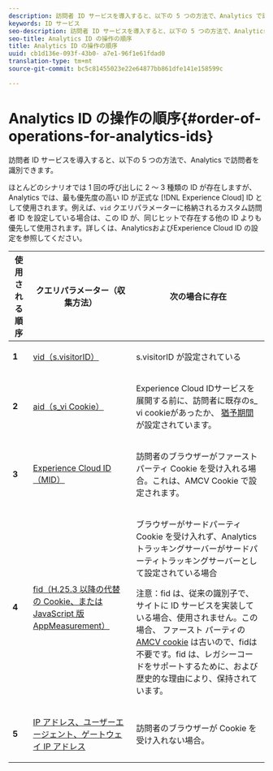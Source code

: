 ```yaml
---
description: 訪問者 ID サービスを導入すると、以下の 5 つの方法で、Analytics で訪問者を識別できます。
keywords: ID サービス
seo-description: 訪問者 ID サービスを導入すると、以下の 5 つの方法で、Analytics で訪問者を識別できます。
seo-title: Analytics ID の操作の順序
title: Analytics ID の操作の順序
uuid: cb1d136e-093f-43b0- a7e1-96f1e61fdad0
translation-type: tm+mt
source-git-commit: bc5c81455023e22e64877bb861dfe141e158599c

---
```



# Analytics ID の操作の順序{#order-of-operations-for-analytics-ids}

訪問者 ID サービスを導入すると、以下の 5 つの方法で、Analytics で訪問者を識別できます。

ほとんどのシナリオでは 1 回の呼び出しに 2 ～ 3 種類の ID が存在しますが、Analytics では、最も優先度の高い ID が正式な [!DNL Experience Cloud] ID として使用されます。例えば、`vid` クエリパラメーターに格納されるカスタム訪問者 ID を設定している場合は、この ID が、同じヒットで存在する他の ID よりも優先して使用されます。詳しくは、AnalyticsおよびExperience Cloud ID [](../../reference/analytics-reference/analytics-ids.md#concept-f381dd18ee184c6c8e48286937a161d6) の設定を参照してください。

<table id="table_D267D36451F643D1BB68AF6FEAA6AD1A"> 
 <thead> 
  <tr> 
   <th colname="col1" class="entry"> 使用される順序 </th> 
   <th colname="col2" class="entry"> クエリパラメーター（収集方法） </th> 
   <th colname="col3" class="entry"> 次の場合に存在 </th> 
  </tr> 
 </thead>
 <tbody> 
  <tr> 
   <td colname="col1"> <p> <b>1<sup></sup></b> </p> </td> 
   <td colname="col2"> <p> <a href="https://marketing.adobe.com/resources/help/en_US/sc/implement/?f=visid_custom" format="http" scope="external">vid（s.visitorID）</a> </p> </td> 
   <td colname="col3"> <p><span class="codeph">s.visitorID</span> が設定されている </p> </td> 
  </tr> 
  <tr> 
   <td colname="col1"> <p> <b>2<sup></sup></b> </p> </td> 
   <td colname="col2"> <p> <a href="https://marketing.adobe.com/resources/help/en_US/sc/implement/?f=visid_analytics" format="http" scope="external">aid（s_vi Cookie）</a> </p> </td> 
   <td colname="col3"> <p><span class="keyword"> Experience Cloud</span> IDサービスを展開する前に、訪問者に既存のs_ vi cookieがあったか、 <a href="../../reference/analytics-reference/grace-period.md" format="dita" scope="local"> 猶予期間</a> が設定されています。 </p> </td> 
  </tr> 
  <tr> 
   <td colname="col1"> <p> <b>3<sup></sup></b> </p> </td> 
   <td colname="col2"> <p> <a href="../../introduction/cookies.md#section-7ff7d96d6e4141b08a84a75a63d7814c" format="dita" scope="local">Experience Cloud ID（MID）</a> </p> </td> 
   <td colname="col3"> <p>訪問者のブラウザーがファーストパーティ Cookie を受け入れる場合。これは、AMCV Cookie で設定されます。 </p> </td> 
  </tr> 
  <tr> 
   <td colname="col1"> <p> <b>4<sup></sup></b> </p> </td> 
   <td colname="col2"> <p> <a href="https://marketing.adobe.com/resources/help/en_US/sc/implement/?f=visid_fallback" format="http" scope="external">fid（H.25.3 以降の代替の Cookie、または JavaScript 版 AppMeasurement）</a> </p> </td> 
   <td colname="col3"> <p>ブラウザーがサードパーティ Cookie を受け入れず、Analytics トラッキングサーバーがサードパーティトラッキングサーバーとして設定されている場合 </p> <p> <p>注意：<span class="codeph">fid</span> は、従来の識別子で、サイトに ID サービスを実装している場合、使用されません。この場合、 <span class="codeph"> ファースト</span> パーティの <a href="../../introduction/cookies.md" format="dita" scope="local"> AMCV cookie</a> は古いので、fidは不要です。fid は、レガシーコードをサポートするために、および歴史的な理由により、保持されています。 </p> </p> </td> 
  </tr> 
  <tr> 
   <td colname="col1"> <p> <b>5<sup></sup></b> </p> </td> 
   <td colname="col2"> <p> <a href="https://marketing.adobe.com/resources/help/en_US/sc/implement/?f=visid_fallback" format="http" scope="external"> IP アドレス、ユーザーエージェント、ゲートウェイ IP アドレス</a> </p> </td> 
   <td colname="col3"> <p>訪問者のブラウザーが Cookie を受け入れない場合。 </p> </td> 
  </tr> 
 </tbody> 
</table>

